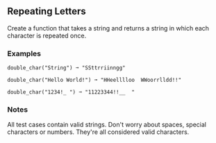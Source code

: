 ## Repeating Letters
Create a function that takes a string and returns a string in which each character is repeated once.

### Examples
```
double_char("String") ➞ "SSttrriinngg"

double_char("Hello World!") ➞ "HHeelllloo  WWoorrlldd!!"

double_char("1234!_ ") ➞ "11223344!!__  "
```

### Notes
All test cases contain valid strings. Don't worry about spaces, special characters or numbers. They're all considered valid characters.